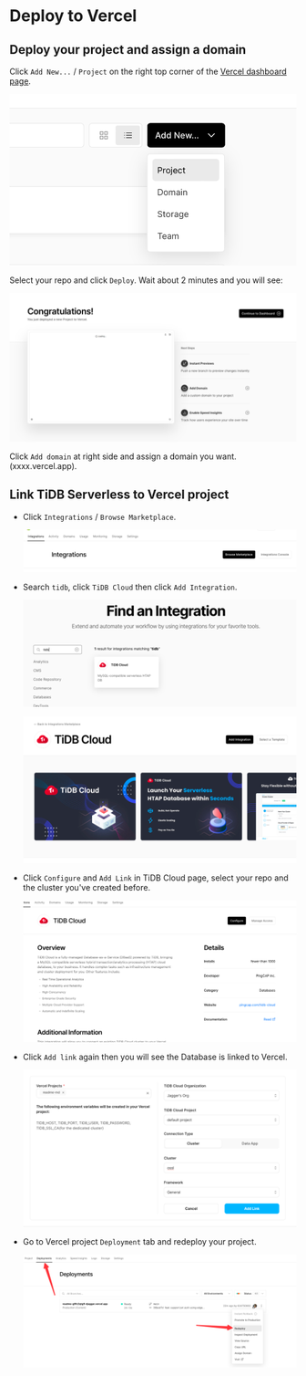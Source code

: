 # Deploy to Vercel

## Deploy your project and assign a domain

Click `Add New...` / `Project` on the right top corner of the [Vercel dashboard page](https://vercel.com/dashboard).

![add-new-project.png](images/add-new-project.png)

Select your repo and click `Deploy`. Wait about 2 minutes and you will see:

![vercel-deploy.png](images/vercel-deploy.png)

Click `Add domain` at right side and assign a domain you want. (xxxx.vercel.app).

## Link TiDB Serverless to Vercel project

- Click `Integrations` / `Browse Marketplace`.

  ![vercel-integrations-browse-marketplace.png](images/vercel-integrations-browse-marketplace.png)

- Search `tidb`, click `TiDB Cloud` then click `Add Integration`.

  ![vercel-integration-tidb.png](images/vercel-integration-tidb.png)

  ![vercel-integration-tidb-add.png](images/vercel-integration-tidb-add.png)


- Click `Configure` and `Add Link` in TiDB Cloud page, select your repo and the cluster you've created before.

  ![vercel-integration-tidb-configure.png](images/vercel-integration-tidb-configure.png)


- Click `Add link` again then you will see the Database is linked to Vercel.

  ![vercel-integration-tidb-add-link.png](images/vercel-integration-tidb-add-link.png)


- Go to Vercel project `Deployment` tab and redeploy your project.

  ![vercel-redeploy.png](images/vercel-redeploy.png)

